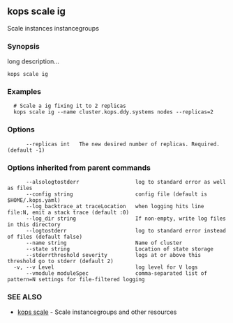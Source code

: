 
<!--- This file is automatically generated by make gen-cli-docs; changes should be made in the go CLI command code (under cmd/kops) -->

## kops scale ig

Scale instances instancegroups

### Synopsis


long description...

```
kops scale ig
```

### Examples

```
  # Scale a ig fixing it to 2 replicas
  kops scale ig --name cluster.kops.ddy.systems nodes --replicas=2
```

### Options

```
      --replicas int   The new desired number of replicas. Required. (default -1)
```

### Options inherited from parent commands

```
      --alsologtostderr                  log to standard error as well as files
      --config string                    config file (default is $HOME/.kops.yaml)
      --log_backtrace_at traceLocation   when logging hits line file:N, emit a stack trace (default :0)
      --log_dir string                   If non-empty, write log files in this directory
      --logtostderr                      log to standard error instead of files (default false)
      --name string                      Name of cluster
      --state string                     Location of state storage
      --stderrthreshold severity         logs at or above this threshold go to stderr (default 2)
  -v, --v Level                          log level for V logs
      --vmodule moduleSpec               comma-separated list of pattern=N settings for file-filtered logging
```

### SEE ALSO
* [kops scale](kops_scale.md)	 - Scale instancegroups and other resources

